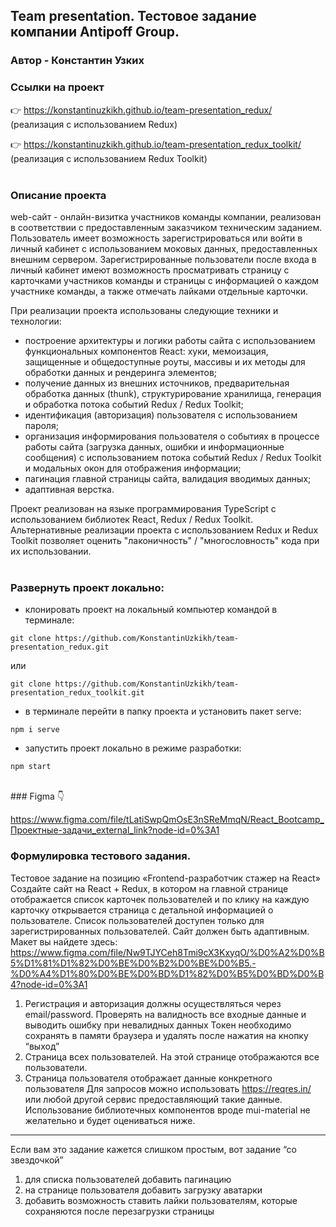 ## Team presentation. Тестовое задание компании Antipoff Group.
### Автор - Константин Узких

### Ссылки на проект
👉 https://konstantinuzkikh.github.io/team-presentation_redux/  (реализация с использованием Redux)

👉 https://konstantinuzkikh.github.io/team-presentation_redux_toolkit/  (реализация с использованием Redux Toolkit)
</br></br>
### Описание проекта
web-сайт - онлайн-визитка участников команды компании, реализован в соответствии с предоставленным заказчиком техническим заданием. Пользователь имеет возможность зарегистрироваться или войти в личный кабинет с использованием моковых данных, предоставленных внешним сервером. Зарегистрированные пользователи после входа в личный кабинет имеют возможность просматривать страницу с карточками участников команды и страницы с информацией о каждом участнике команды, а также отмечать лайками отдельные карточки.

При реализации проекта использованы следующие техники и технологии:
- построение архитектуры и логики работы сайта с использованием функциональных компонентов React: хуки, мемоизация, защищенные и общедоступные роуты, массивы и их методы для обработки данных и рендеринга элементов;
- получение данных из внешних источников, предварительная обработка данных (thunk), структурирование хранилища, генерация и обработка потока событий Redux / Redux Toolkit;
- идентификация (авторизация) пользователя с использованием пароля;
- организация информирования пользователя о событиях в процессе работы сайта (загрузка данных, ошибки и информационные сообщения) с использованием потока событий Redux / Redux Toolkit и модальных окон для отображения информации;
- пагинация главной страницы сайта, валидация вводимых данных;
- адаптивная верстка.

Проект реализован на языке программирования TypeScript с использованием библиотек React, Redux / Redux Toolkit. Альтернативные реализации проекта с использованием Redux и Redux Toolkit позволяет оценить "лаконичность" / "многословность" кода при их использовании.
</br></br>
### Развернуть проект локально:
- клонировать проект на локальный компьютер командой в терминале:
```
git clone https://github.com/KonstantinUzkikh/team-presentation_redux.git
```
или
```
git clone https://github.com/KonstantinUzkikh/team-presentation_redux_toolkit.git
```

- в терминале перейти в папку проекта и установить пакет serve:
```
npm i serve
```
- запустить проект локально в режиме разработки:
```
npm start
```
</br>
### Figma 👇

https://www.figma.com/file/tLatiSwpQmOsE3nSReMmqN/React_Bootcamp_Проектные-задачи_external_link?node-id=0%3A1

### Формулировка тестового задания.
Тестовое задание на позицию «Frontend-разработчик стажер на React»
Создайте сайт на React + Redux, в котором на главной странице отображается список карточек пользователей и по клику на каждую карточку открывается страница с детальной информацией о пользователе. Список пользователей доступен только для зарегистрированных пользователей. Сайт должен быть адаптивным. Макет вы найдете здесь:
https://www.figma.com/file/Nw9TJYCeh8Tmi9cX3KxyqO/%D0%A2%D0%B5%D1%81%D1%82%D0%BE%D0%B2%D0%BE%D0%B5.-%D0%A4%D1%80%D0%BE%D0%BD%D1%82%D0%B5%D0%BD%D0%B4?node-id=0%3A1
1.	Регистрация и авторизация должны осуществляться через email/password. Проверять на валидность все входные данные и выводить ошибку при невалидных данных
Токен необходимо сохранять в памяти браузера и удалять после нажатия на кнопку “выход”
2.	Страница всех пользователей. На этой странице отображаются все пользователи.
3.	Страница пользователя отображает данные конкретного пользователя
Для запросов можно использовать https://reqres.in/ или любой другой сервис предоставляющий такие данные. Использование библиотечных компонентов вроде mui-material не желательно и будет оцениваться ниже.
________________________________________
Если вам это задание кажется слишком простым, вот задание “со звездочкой”
1.	для списка пользователей добавить пагинацию
2.	на странице пользователя добавить загрузку аватарки
3.	добавить возможность ставить лайки пользователям, которые сохраняются  после перезагрузки страницы

